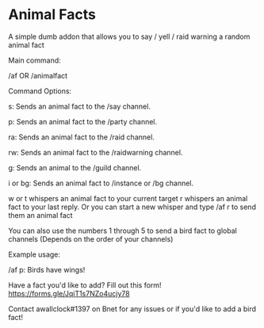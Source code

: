 # Animal Facts

A simple dumb addon that allows you to say / yell / raid warning a random animal fact

Main command:

/af <command> OR /animalfact <command>

Command Options:

s: Sends an animal fact to the /say channel.

p: Sends an animal fact to the /party channel.

ra: Sends an animal fact to the /raid channel.

rw: Sends an animal fact to the /raidwarning channel.

g: Sends an animal to the /guild channel.

i or bg: Sends an animal fact to /instance or /bg channel.

w or t whispers an animal fact to your current target
r whispers an animal fact to your last reply. Or you can start a new whisper and type /af r to send them an animal fact

You can also use the numbers 1 through 5 to send a bird fact to global channels (Depends on the order of your channels)

Example usage:

/af p: Birds have wings!

Have a fact you'd like to add? Fill out this form! https://forms.gle/JqiT1s7NZo4ucjy78

Contact awallclock#1397 on Bnet for any issues or if you'd like to add a bird fact!
